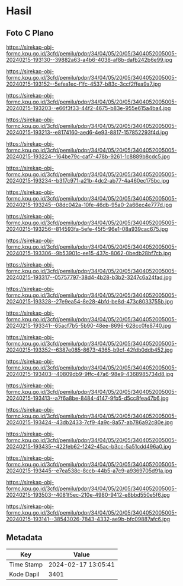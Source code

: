 # Hasil

## Foto C Plano

https://sirekap-obj-formc.kpu.go.id/3cfd/pemilu/pdpr/34/04/05/20/05/3404052005005-20240215-193130--39882a63-a4b6-4038-af8b-dafb242b6e99.jpg

https://sirekap-obj-formc.kpu.go.id/3cfd/pemilu/pdpr/34/04/05/20/05/3404052005005-20240215-193152--5efea1ec-f1fc-4537-b83c-3ccf2ffea9a7.jpg

https://sirekap-obj-formc.kpu.go.id/3cfd/pemilu/pdpr/34/04/05/20/05/3404052005005-20240215-193203--e66f3f33-44f2-4675-b83e-955e615a4ba4.jpg

https://sirekap-obj-formc.kpu.go.id/3cfd/pemilu/pdpr/34/04/05/20/05/3404052005005-20240215-193213--e8174160-aed6-4e93-8817-157852293f4d.jpg

https://sirekap-obj-formc.kpu.go.id/3cfd/pemilu/pdpr/34/04/05/20/05/3404052005005-20240215-193224--164be79c-caf7-478b-9261-1c8889b8cdc5.jpg

https://sirekap-obj-formc.kpu.go.id/3cfd/pemilu/pdpr/34/04/05/20/05/3404052005005-20240215-193234--b317c971-a21b-4dc2-ab77-4a460ec175bc.jpg

https://sirekap-obj-formc.kpu.go.id/3cfd/pemilu/pdpr/34/04/05/20/05/3404052005005-20240215-193245--08dc042a-10fe-46db-95a0-2a66ec4e777d.jpg

https://sirekap-obj-formc.kpu.go.id/3cfd/pemilu/pdpr/34/04/05/20/05/3404052005005-20240215-193256--814593fa-5efe-45f5-96e1-08a939cac675.jpg

https://sirekap-obj-formc.kpu.go.id/3cfd/pemilu/pdpr/34/04/05/20/05/3404052005005-20240215-193306--9b53901c-ee15-437c-8062-0bedb28bf7cb.jpg

https://sirekap-obj-formc.kpu.go.id/3cfd/pemilu/pdpr/34/04/05/20/05/3404052005005-20240215-193317--05757797-38d4-4b28-b3b2-3247c6a24fad.jpg

https://sirekap-obj-formc.kpu.go.id/3cfd/pemilu/pdpr/34/04/05/20/05/3404052005005-20240215-193328--27e9ea54-8e28-4bfd-be8d-473c8033755b.jpg

https://sirekap-obj-formc.kpu.go.id/3cfd/pemilu/pdpr/34/04/05/20/05/3404052005005-20240215-193341--65acf7b5-5b90-48ee-8696-628cc0fe8740.jpg

https://sirekap-obj-formc.kpu.go.id/3cfd/pemilu/pdpr/34/04/05/20/05/3404052005005-20240215-193352--6387e085-8673-4365-b9cf-42fdb0ddb452.jpg

https://sirekap-obj-formc.kpu.go.id/3cfd/pemilu/pdpr/34/04/05/20/05/3404052005005-20240215-193403--40809db9-9ffc-47a6-98e9-4368985734d8.jpg

https://sirekap-obj-formc.kpu.go.id/3cfd/pemilu/pdpr/34/04/05/20/05/3404052005005-20240215-193413--a7f6a8be-8484-4147-9fb5-d5cc8fea47b6.jpg

https://sirekap-obj-formc.kpu.go.id/3cfd/pemilu/pdpr/34/04/05/20/05/3404052005005-20240215-193424--43db2433-7cf9-4a9c-8a57-ab786a92c80e.jpg

https://sirekap-obj-formc.kpu.go.id/3cfd/pemilu/pdpr/34/04/05/20/05/3404052005005-20240215-193435--422feb62-1242-45ac-b3cc-5a51cdd496a0.jpg

https://sirekap-obj-formc.kpu.go.id/3cfd/pemilu/pdpr/34/04/05/20/05/3404052005005-20240215-193445--e7ea538c-8ccb-44b5-a7c9-a9369705d91a.jpg

https://sirekap-obj-formc.kpu.go.id/3cfd/pemilu/pdpr/34/04/05/20/05/3404052005005-20240215-193503--4081f5ec-210e-4980-9412-e8bbd550e5f6.jpg

https://sirekap-obj-formc.kpu.go.id/3cfd/pemilu/pdpr/34/04/05/20/05/3404052005005-20240215-193141--38543026-7843-4332-ae9b-bfc09887afc6.jpg


## Metadata

| Key        | Value               |
| ---------- | ------------------- |
| Time Stamp | 2024-02-17 13:05:41 |
| Kode Dapil | 3401                |



